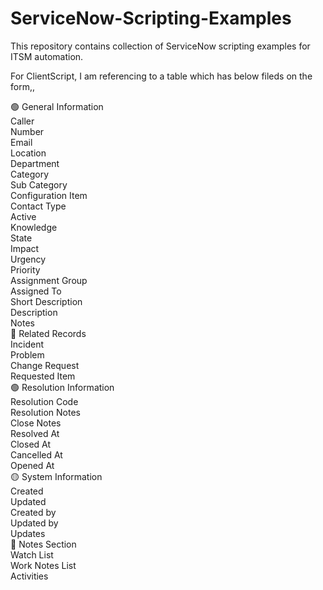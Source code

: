 # ServiceNow-Scripting-Examples
This repository contains collection of ServiceNow scripting examples for ITSM automation.

For ClientScript, I am referencing to a table which has below fileds on the form,,

🟢 General Information <br>
Caller<br>
Number<br>
Email<br>
Location<br>
Department<br>
Category<br>
Sub Category<br>
Configuration Item<br>
Contact Type<br>
Active<br>
Knowledge<br>
State<br>
Impact<br>
Urgency<br>
Priority<br>
Assignment Group<br>
Assigned To<br>
Short Description<br>
Description<br>
Notes<br>
🔵 Related Records<br>
Incident<br>
Problem<br>
Change Request<br>
Requested Item<br>
🟢 Resolution Information<br>
Resolution Code<br>
Resolution Notes<br>
Close Notes<br>
Resolved At<br>
Closed At<br>
Cancelled At<br>
Opened At<br>
🟡 System Information<br>
Created<br>
Updated<br>
Created by<br>
Updated by<br>
Updates<br>
🔴 Notes Section<br>
Watch List<br>
Work Notes List<br>
Activities<br>
